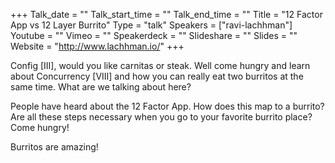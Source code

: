 +++
Talk_date = ""
Talk_start_time = ""
Talk_end_time = ""
Title = "12 Factor App vs 12 Layer Burrito"
Type = "talk"
Speakers = ["ravi-lachhman"]
Youtube = ""
Vimeo = ""
Speakerdeck = ""
Slideshare = ""
Slides = ""
Website = "http://www.lachhman.io/"
+++

Config [III], would you like carnitas or steak. Well come hungry and learn about Concurrency [VIII] and how you can really eat two burritos at the same time. What are we talking about here?

People have heard about the 12 Factor App. How does this map to a burrito? Are all these steps necessary when you go to your favorite burrito place? Come hungry!

Burritos are amazing! 